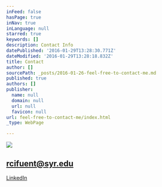```yaml
---
inFeed: false
hasPage: true
inNav: true
inLanguage: null
starred: true
keywords: []
description: Contact Info
datePublished: '2016-01-29T13:28:30.771Z'
dateModified: '2016-01-29T13:28:18.832Z'
title: Contact
author: []
sourcePath: _posts/2016-01-26-feel-free-to-contact-me.md
published: true
authors: []
publisher:
  name: null
  domain: null
  url: null
  favicon: null
url: feel-free-to-contact-me/index.html
_type: WebPage

---
```

![](https://the-grid-user-content.s3-us-west-2.amazonaws.com/a935a5d9-db2b-4c0c-9459-a6082ed81fb0.png)

## 

## 

## rcifuent@syr.edu

[LinkedIn][0]

[0]: https://www.linkedin.com/in/rafacifuentes